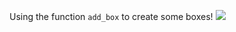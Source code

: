 Using the function `add_box` to create some boxes!
![](https://github.com/napoles-uach/stmol/blob/master/Examples/Boxes/boxes.png)
